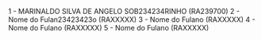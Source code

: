 1 - MARINALDO SILVA DE ANGELO SOB234234RINHO  (RA239700)
2 - Nome do Fulan23423423o  (RAXXXXX)
3 - Nome do Fulano  (RAXXXXX)
4 - Nome do Fulano  (RAXXXXX)
5 - Nome do Fulano  (RAXXXXX)